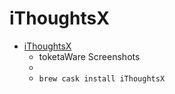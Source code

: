 # iThoughtsX
- [iThoughtsX](https://www.toketaware.com/ithoughts-osx)
  -  toketaWare Screenshots
  - 
  - `brew cask install iThoughtsX`
